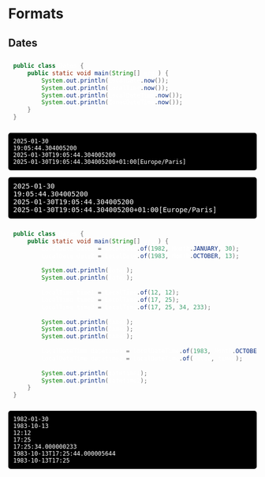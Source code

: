 # Formats

## Dates

```java
public class Dates {
    public static void main(String[] args) {
        System.out.println(LocalDate.now());
        System.out.println(LocalTime.now());
        System.out.println(LocalDateTime.now());
        System.out.println(ZonedDateTime.now());
    }
}
```

```shell
2025-01-30
19:05:44.304005200
2025-01-30T19:05:44.304005200
2025-01-30T19:05:44.304005200+01:00[Europe/Paris]
```

<!DOCTYPE html>
<html lang="fr">
<head>
    <meta charset="UTF-8">
    <meta name="viewport" content="width=device-width, initial-scale=1.0">
    <title>Terminal Noir</title>
    <style>
        pre {
            background-color: black;
            color: white;
            padding: 10px;
            border-radius: 5px;
            font-family: monospace;
        }
    </style>
</head>
<body>

<pre>
2025-01-30
19:05:44.304005200
2025-01-30T19:05:44.304005200
2025-01-30T19:05:44.304005200+01:00[Europe/Paris]
</pre>

</body>
</html>

```java
public class Dates {
    public static void main(String[] args) {
		LocalDate date1 = LocalDate.of(1982, Month.JANUARY, 30);
		LocalDate date2 = LocalDate.of(1983, Month.OCTOBER, 13);
		
		System.out.println(date1);
		System.out.println(date2);
		
		LocalTime time1 = LocalTime.of(12, 12);
		LocalTime time2 = LocalTime.of(17, 25);
		LocalTime time3 = LocalTime.of(17, 25, 34, 233);
		
		System.out.println(time1);
		System.out.println(time2);
		System.out.println(time3);
		
		LocalDateTime datetime1 = LocalDateTime.of(1983, Month.OCTOBER, 13, 17, 25, 44, 5644);
		LocalDateTime datetime2 = LocalDateTime.of(date2, time2);
		
		System.out.println(datetime1);
		System.out.println(datetime2);
    }
}
```

```shell
1982-01-30
1983-10-13
12:12
17:25
17:25:34.000000233
1983-10-13T17:25:44.000005644
1983-10-13T17:25
```